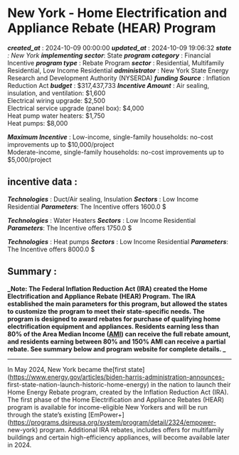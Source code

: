 # New York - Home Electrification and Appliance Rebate (HEAR) Program 
 ***created_at*** : 2024-10-09 00:00:00 
 ***updated_at*** : 2024-10-09 19:06:32 
 ***state** : New York 
 **implementing sector***: State 
 ***program category*** : Financial Incentive 
 ***program type*** : Rebate Program 
 ***sector*** : Residential, Multifamily Residential, Low Income Residential 
 ***administrator*** : New York State Energy Research and Development Authority (NYSERDA) 
 ***funding Source*** : Inflation Reduction Act 
 ***budget*** : $317,437,733 
 ***Incentive Amount*** : Air sealing, insulation, and ventilation: $1,600  
Electrical wiring upgrade: $2,500  
Electrical service upgrade (panel box): $4,000  
Heat pump water heaters: $1,750  
Heat pumps: $8,000

 
 ***Maximum Incentive*** : Low-income, single-family households: no-cost improvements up to
$10,000/project  
Moderate-income, single-family households: no-cost improvements up to
$5,000/project

 
 ## incentive data : 
 ***Technologies*** : Duct/Air sealing, Insulation 
 ***Sectors*** : Low Income Residential 
 ***Parameters***: The Incentive offers 1600.0 $ 
 
 ***Technologies*** : Water Heaters 
 ***Sectors*** : Low Income Residential 
 ***Parameters***: The Incentive offers 1750.0 $ 
 
 ***Technologies*** : Heat pumps 
 ***Sectors*** : Low Income Residential 
 ***Parameters***: The Incentive offers 8000.0 $ 
 
 ## Summary : 
 **_Note: The Federal Inflation Reduction Act (IRA) created the Home
Electrification and Appliance Rebate (HEAR) Program. The IRA established the
main parameters for this program, but allowed the states to customize the
program to meet their state-specific needs. The program is designed to award
rebates for purchase of qualifying home electrification equipment and
appliances. Residents earning less than 80% of the Area Median Income
([AMI](https://www.huduser.gov/portal/datasets/il.html)) can receive the full
rebate amount, and residents earning between 80% and 150% AMI can receive a
partial rebate. See summary below and program website for complete details.
_**

****

In May 2024, New York became the[first
state](https://www.energy.gov/articles/biden-harris-administration-announces-
first-state-nation-launch-historic-home-energy) in the nation to launch their
Home Energy Rebate program, created by the Inflation Reduction Act (IRA). The
first phase of the Home Electrification and Appliance Rebates (HEAR) program
is available for income-eligible New Yorkers and will be run through the
state’s existing
[EmPower+](https://programs.dsireusa.org/system/program/detail/2324/empower-
new-york) program. Additional IRA rebates, includes offers for multifamily
buildings and certain high-efficiency appliances, will become available later
in 2024.

 
 